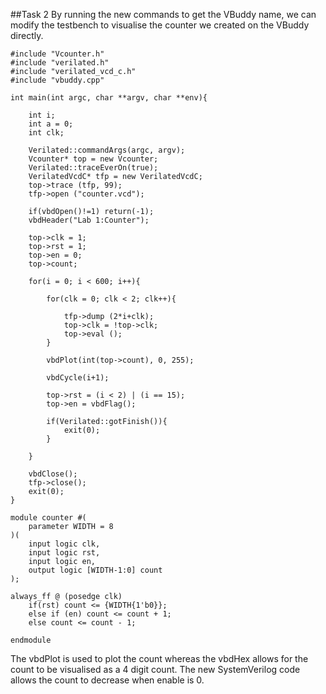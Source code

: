 ##Task 2
By running the new commands to get the VBuddy name, we can modify the testbench to visualise the counter we created on the VBuddy directly.

```
#include "Vcounter.h"
#include "verilated.h"
#include "verilated_vcd_c.h"
#include "vbuddy.cpp"

int main(int argc, char **argv, char **env){

    int i;
    int a = 0;
    int clk;

    Verilated::commandArgs(argc, argv);
    Vcounter* top = new Vcounter;
    Verilated::traceEverOn(true);
    VerilatedVcdC* tfp = new VerilatedVcdC;
    top->trace (tfp, 99);
    tfp->open ("counter.vcd");

    if(vbdOpen()!=1) return(-1);
    vbdHeader("Lab 1:Counter");

    top->clk = 1;
    top->rst = 1;
    top->en = 0;
    top->count;

    for(i = 0; i < 600; i++){

        for(clk = 0; clk < 2; clk++){

            tfp->dump (2*i+clk);
            top->clk = !top->clk;
            top->eval ();
        }

        vbdPlot(int(top->count), 0, 255);

        vbdCycle(i+1);

        top->rst = (i < 2) | (i == 15);
        top->en = vbdFlag();

        if(Verilated::gotFinish()){
            exit(0);
        }
        
    }

    vbdClose();
    tfp->close();
    exit(0);
}
```
```
module counter #(
    parameter WIDTH = 8
)(
    input logic clk,
    input logic rst,
    input logic en,
    output logic [WIDTH-1:0] count
);

always_ff @ (posedge clk)
    if(rst) count <= {WIDTH{1'b0}};
    else if (en) count <= count + 1;
    else count <= count - 1;

endmodule

```
The vbdPlot is used to plot the count whereas the vbdHex allows for the count to be visualised as a 4 digit count.
The new SystemVerilog code allows the count to decrease when enable is 0.
